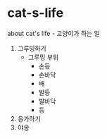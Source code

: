 # cat-s-life
about cat's life - 고양이가 하는 일

1. 그루밍하기
    * 그루밍 부위
        - 손등
        - 손바닥
        - 배
        - 발등
        - 발바닥
        - 등
2. 응가하기
3. 야옹
